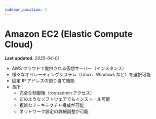 ```yaml
---
sidebar_position: 3
---
```


# Amazon EC2 (Elastic Compute Cloud)

**Last updated:** _2025-04-01_

- AWS クラウドで提供される仮想サーバー（インスタンス）
- 様々なオペレーティングシステム（Linux、Windows など）を選択可能
- 固定 IP アドレスの割り当て機能
- 長所：
  - 完全な制御権（root/admin アクセス）
  - どのようなソフトウェアでもインストール可能
  - 複雑なアーキテクチャ構成が可能
  - ネットワーク設定の詳細調整が可能
